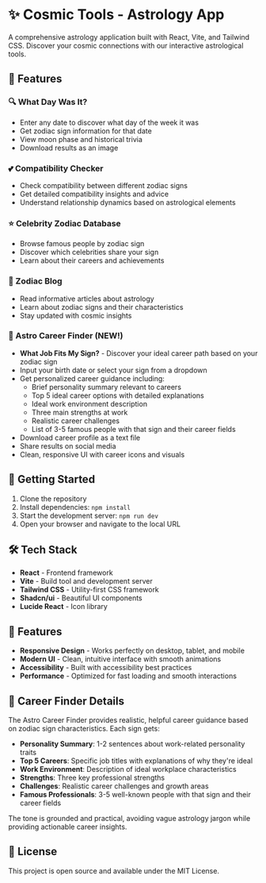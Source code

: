 # ✨ Cosmic Tools - Astrology App

A comprehensive astrology application built with React, Vite, and Tailwind CSS. Discover your cosmic connections with our interactive astrological tools.

## 🌟 Features

### 🔍 What Day Was It?
- Enter any date to discover what day of the week it was
- Get zodiac sign information for that date
- View moon phase and historical trivia
- Download results as an image

### 💕 Compatibility Checker
- Check compatibility between different zodiac signs
- Get detailed compatibility insights and advice
- Understand relationship dynamics based on astrological elements

### ⭐ Celebrity Zodiac Database
- Browse famous people by zodiac sign
- Discover which celebrities share your sign
- Learn about their careers and achievements

### 📝 Zodiac Blog
- Read informative articles about astrology
- Learn about zodiac signs and their characteristics
- Stay updated with cosmic insights

### 💼 Astro Career Finder (NEW!)
- **What Job Fits My Sign?** - Discover your ideal career path based on your zodiac sign
- Input your birth date or select your sign from a dropdown
- Get personalized career guidance including:
  - Brief personality summary relevant to careers
  - Top 5 ideal career options with detailed explanations
  - Ideal work environment description
  - Three main strengths at work
  - Realistic career challenges
  - List of 3-5 famous people with that sign and their career fields
- Download career profile as a text file
- Share results on social media
- Clean, responsive UI with career icons and visuals

## 🚀 Getting Started

1. Clone the repository
2. Install dependencies: `npm install`
3. Start the development server: `npm run dev`
4. Open your browser and navigate to the local URL

## 🛠️ Tech Stack

- **React** - Frontend framework
- **Vite** - Build tool and development server
- **Tailwind CSS** - Utility-first CSS framework
- **Shadcn/ui** - Beautiful UI components
- **Lucide React** - Icon library

## 📱 Features

- **Responsive Design** - Works perfectly on desktop, tablet, and mobile
- **Modern UI** - Clean, intuitive interface with smooth animations
- **Accessibility** - Built with accessibility best practices
- **Performance** - Optimized for fast loading and smooth interactions

## 🎯 Career Finder Details

The Astro Career Finder provides realistic, helpful career guidance based on zodiac sign characteristics. Each sign gets:

- **Personality Summary**: 1-2 sentences about work-related personality traits
- **Top 5 Careers**: Specific job titles with explanations of why they're ideal
- **Work Environment**: Description of ideal workplace characteristics
- **Strengths**: Three key professional strengths
- **Challenges**: Realistic career challenges and growth areas
- **Famous Professionals**: 3-5 well-known people with that sign and their career fields

The tone is grounded and practical, avoiding vague astrology jargon while providing actionable career insights.

## 📄 License

This project is open source and available under the MIT License.
